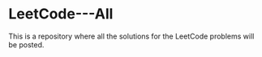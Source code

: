 # LeetCode---All
This is a repository where all the solutions for the LeetCode problems will be posted. 
